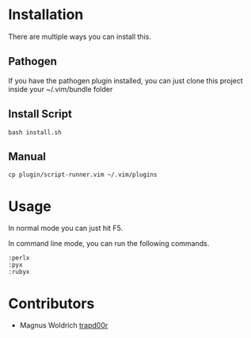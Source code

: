 # Installation

There are multiple ways you can install this.

## Pathogen

If you have the pathogen plugin installed, you can just clone this project
inside your ~/.vim/bundle folder

## Install Script

    bash install.sh

## Manual

    cp plugin/script-runner.vim ~/.vim/plugins

# Usage

In normal mode you can just hit F5.

In command line mode, you can run the following commands.

    :perlx
    :pyx
    :rubyx

# Contributors 

* Magnus Woldrich [trapd00r](https://github.com/trapd00r)

